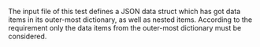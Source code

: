 The input file of this test defines a JSON data struct which has got data items in its
outer-most dictionary, as well as nested items.
According to the requirement only the data items from the outer-most dictionary must be considered.
